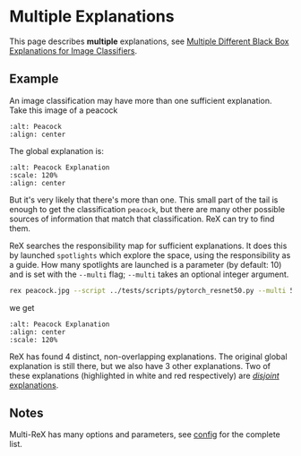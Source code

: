 # Multiple Explanations

This page describes **multiple** explanations, see [Multiple Different Black Box Explanations for Image Classifiers](http://www.hanachockler.com/multirex/).

## Example

An image classification may have more than one sufficient explanation. Take this image of a peacock

```{image} ../assets/peacock.jpg
:alt: Peacock
:align: center
```

The global explanation is:


```{image} ../assets/peacock_exp.png
:alt: Peacock Explanation
:scale: 120%
:align: center
```

But it's very likely that there's more than one. This small part of the tail is enough to get the classification `peacock`, but there are many 
other possible sources of information that match that classification. ReX can try to find them.

ReX searches the responsibility map for sufficient explanations. It does this by launched `spotlights` which explore the space, using the responsibility
as a guide. How many spotlights are launched is a parameter (by default: 10) and is set with the `--multi` flag; `--multi` takes an optional
integer argument.

```bash
rex peacock.jpg --script ../tests/scripts/pytorch_resnet50.py --multi 5 --vv --output peacock_exp.png
```
we get

```{image} ../assets/peacock_comp.png
:alt: Peacock Explanation
:align: center
:scale: 120%
```

ReX has found 4 distinct, non-overlapping explanations. The original global explanation is still there, but we also have 3 other explanations.
Two of these explanations (highlighted in white and red respectively) are [*disjoint* explanations](https://arxiv.org/pdf/2411.08875).

## Notes
Multi-ReX has many options and parameters, see [config](explanation_multi) for the complete list.

